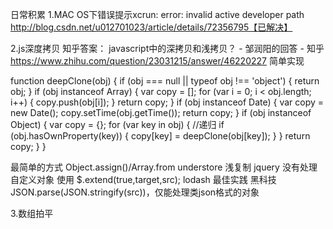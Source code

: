 日常积累
1.MAC OS下错误提示xcrun: error: invalid active developer path
http://blog.csdn.net/u012701023/article/details/72356795【已解决】


2.js深度拷贝
知乎答案：
javascript中的深拷贝和浅拷贝？ - 邹润阳的回答 - 知乎
https://www.zhihu.com/question/23031215/answer/46220227
简单实现

function deepClone(obj) {
    if (obj === null || typeof obj !== 'object') {
        return obj;
    }
    if (obj instanceof Array) {
        var copy = [];
        for (var i = 0; i < obj.length; i++) {
            copy.push(obj[i]);
        }
        return copy;
    }
    if (obj instanceof Date) {
        var copy = new Date();
        copy.setTime(obj.getTime());
        return copy;
    }
    if (obj instanceof Object) {
        var copy = {};
        for (var key in obj) { //递归 
            if (obj.hasOwnProperty(key)) {
                copy[key] = deepClone(obj[key]);
            }
        }
        return copy;
    }
}


最简单的方式 Object.assign()/Array.from
understore 浅复制
jquery 没有处理自定义对象 使用 $.extend(true,target,src);
lodash 最佳实践
黑科技 JSON.parse(JSON.stringify(src))，仅能处理类json格式的对象

3.数组拍平
